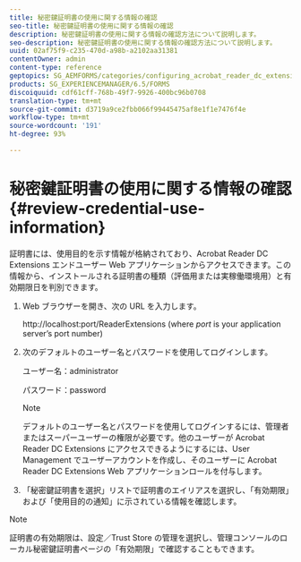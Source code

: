 ```yaml
---
title: 秘密鍵証明書の使用に関する情報の確認
seo-title: 秘密鍵証明書の使用に関する情報の確認
description: 秘密鍵証明書の使用に関する情報の確認方法について説明します。
seo-description: 秘密鍵証明書の使用に関する情報の確認方法について説明します。
uuid: 02af75f9-c235-470d-a98b-a2102aa31381
contentOwner: admin
content-type: reference
geptopics: SG_AEMFORMS/categories/configuring_acrobat_reader_dc_extensions
products: SG_EXPERIENCEMANAGER/6.5/FORMS
discoiquuid: cdf61cff-768b-49f7-9926-400bc96b0708
translation-type: tm+mt
source-git-commit: d3719a9ce2fbb066f99445475af8e1f1e7476f4e
workflow-type: tm+mt
source-wordcount: '191'
ht-degree: 93%

---
```



# 秘密鍵証明書の使用に関する情報の確認 {#review-credential-use-information}

証明書には、使用目的を示す情報が格納されており、Acrobat Reader DC Extensions エンドユーザー Web アプリケーションからアクセスできます。この情報から、インストールされる証明書の種類（評価用または実稼働環境用）と有効期限日を判別できます。

1. Web ブラウザーを開き、次の URL を入力します。

   http://localhost:port/ReaderExtensions (where *port* is your application server’s port number)

1. 次のデフォルトのユーザー名とパスワードを使用してログインします。

   ユーザー名：administrator

   パスワード：password

   >[!NOTE]
   >
   >デフォルトのユーザー名とパスワードを使用してログインするには、管理者またはスーパーユーザーの権限が必要です。他のユーザーが Acrobat Reader DC Extensions にアクセスできるようにするには、User Management でユーザーアカウントを作成し、そのユーザーに Acrobat Reader DC Extensions Web アプリケーションロールを付与します。

1. 「秘密鍵証明書を選択」リストで証明書のエイリアスを選択し、「有効期限」および「使用目的の通知」に示されている情報を確認します。

>[!NOTE]
>
>証明書の有効期限は、設定／Trust Store の管理を選択し、管理コンソールのローカル秘密鍵証明書ページの「有効期限」で確認することもできます。


